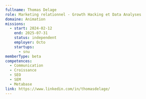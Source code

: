 ```yaml
---
fullname: Thomas Delage
role: Marketing relationnel - Growth Hacking et Data Analyses
domaine: Animation
missions:
  - start: 2024-02-12
    end: 2025-07-31
    status: independent
    employer: Octo
    startups:
      - snu
memberType: beta
competences:
  - Communication
  - Croissance
  - SEO
  - SEM
  - Metabase
link: https://www.linkedin.com/in/thomasdelage/
---
```

